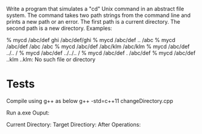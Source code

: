 
Write a program that simulates a "cd" Unix command in an abstract file system. The command takes two path strings from the command line and prints a new path or an error. The first path is a current directory. The second path is a new directory. Examples:

% mycd /abc/def ghi
/abc/def/ghi
% mycd /abc/def ..
/abc
% mycd /abc/def /abc
/abc
% mycd /abc/def /abc/klm
/abc/klm
% mycd /abc/def ../..
/
% mycd /abc/def ../../..
/
% mycd /abc/def .
/abc/def
% mycd /abc/def ..klm
..klm: No such file or directory



# Tests
Compile using g++ as below
g++ -std=c++11 changeDirectory.cpp

Run
a.exe <currentDir> <targetDir>
Ouput:

Current Directory:<currentDir>
Target Directiory:<targetDir>
After Operations:<Directory>


